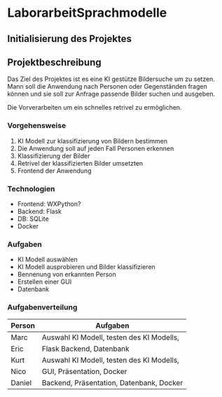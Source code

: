 # LaborarbeitSprachmodelle

## Initialisierung des Projektes

## Projektbeschreibung

Das Ziel des Projektes ist es eine KI gestütze Bildersuche um zu setzen. 
Mann soll die Anwendung nach Personen oder Gegenständen fragen können und sie soll zur Anfrage 
passende Bilder suchen und ausgeben.

Die Vorverarbeiten um ein schnelles retrivel zu ermöglichen.

### Vorgehensweise

1. KI Modell zur klassifizierung von Bildern bestimmen
  1. Die Anwendung soll auf jeden Fall Personen erkennen
1. Klassifizierung der Bilder
1. Retrivel der klassifizierten Bilder umsetzten
1. Frontend der Anwendung

### Technologien

- Frontend: WXPython?
- Backend: Flask
- DB: SQLite
- Docker

### Aufgaben

- KI Modell auswählen
- KI Modell ausprobieren und Bilder klassifizieren
- Bennenung von erkannten Person
- Erstellen einer GUI
- Datenbank

### Aufgabenverteilung

| Person | Aufgaben |
|--------|----------|
| Marc   | Auswahl KI Modell, testen des KI Modells, |
| Eric   | Flask Backend, Datenbank |
| Kurt   | Auswahl KI Modell, testen des KI Modells, |
| Nico   | GUI, Präsentation, Docker |
| Daniel | Backend, Präsentation, Datenbank, Docker |




